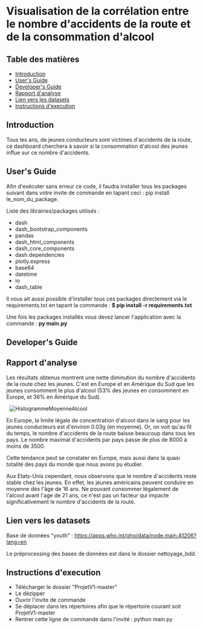 
# Visualisation de la corrélation entre le nombre d'accidents de la route et de la consommation d'alcool

## Table des matières

 - [Introduction](#Introduction)
 - [User's Guide](#users-Guide)
 - [Developer's Guide](#developers-Guide)
 - [Rapport d'analyse](#rapport-danalyse)
 - [Lien vers les datasets](#lien-vers-les-datasets)
 - [Instructions d'execution](#instructions-dexecution)

## Introduction

Tous les ans, de jeunes conducteurs sont victimes d'accidents de la route, ce dashboard cherchera à savoir  si la consommation d'alcool des jeunes influe sur ce nombre d'accidents.

## User's Guide

Afin d'exécuter sans erreur ce code, il faudra installer tous les packages suivant dans votre invite de commande en tapant ceci : pip install le_nom_du_package.

Liste des librairies/packages utilisés :
- dash
- dash_bootstrap_components
- pandas
- dash_html_components
- dash_core_components
- dash.dependencies
- plotly.express
- base64
- datetime
- io
- dash_table

Il vous ait aussi possible d'installer tous ces packages directement via le requirements.txt en tapant la commande : **$ pip install -r requirements.txt**

Une fois les packages installés vous devez lancer l'application avec la commande : **py main.py**



## Developer's Guide

## Rapport d'analyse

Les résultats obtenus montrent une nette diminution du nombre d'accidents de la route chez les jeunes.
C'est en Europe et en Amérique du Sud que les jeunes consomment le plus d'alcool (53% des jeunes en consomment en Europe, et 36% en Amérique du Sud).

&nbsp;
![HistogrammeMoyenneAlcool](Rapport/HistogrammeMoyenneAlcool.jpeg)
&nbsp;


En Europe, la limite légale de concentration d'alcool dans le sang pour les jeunes conducteurs est d'environ 0.03g (en moyenne).
Or, on voit qu'au fil du temps, le nombre d'accidents de la route baisse beaucoup dans tous les pays.
Le nombre maximal d'accidents par pays passe de plus de 8000 à moins de 3500.

Cette tendance peut se constater en Europe, mais aussi dans la quasi totalité des pays du monde que nous avons pu étudier.

Aux Etats-Unis cependant, nous observons que le nombre d'accidents reste stable chez les jeunes. En effet, les jeunes américains peuvent conduire en moyenne dès l'âge de 16 ans.
Ne pouvant consommer légalement de l'alcool avant l'age de 21 ans, ce n'est pas un facteur qui impacte significativement le nombre d'accidents de la route.


## Lien vers les datasets

Base de données "youth" : https://apps.who.int/gho/data/node.main.A1206?lang=en

Le préprocessing des bases de données est dans le dossier nettoyage_bdd.



## Instructions d'execution

- Télécharger le dossier "ProjetV1-master"
- Le dézipper
- Ouvrir l'invite de commande
- Se déplacer dans les répertoires afin que le répertoire courant soit ProjetV1-master
- Rentrer cette ligne de commande dans l'invité : python main.py
